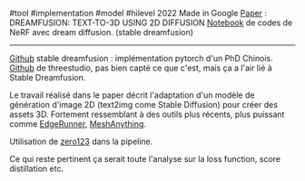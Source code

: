 #tool #implementation #model #hilevel
2022 Made in Google
[Paper](https://arxiv.org/pdf/2209.14988) : DREAMFUSION: TEXT-TO-3D USING 2D DIFFUSION
[Notebook](https://colab.research.google.com/drive/1MXT3yfOFvO0ooKEfiUUvTKwUkrrlCHpF?usp=sharing) de codes de NeRF avec dream diffusion. (stable dreamfusion)
___
[Github](https://github.com/ashawkey/stable-dreamfusion?tab=readme-ov-file) stable dreamfusion : implémentation pytorch d'un PhD Chinois. 
[Github](https://github.com/threestudio-project/threestudio) de threestudio, pas bien capté ce que c'est, mais ça a l'air lié à Stable Dreamfusion. 

Le travail réalisé dans le paper décrit l'adaptation d'un modèle de génération d'image 2D (text2img come Stable Diffusion) pour créer des assets 3D. Fortement ressemblant à des outils plus récents, plus puissant comme [EdgeRunner](EdgeRunner.md), [MeshAnything](MeshAnything.md). 

Utilisation de [zero123](zero123) dans la pipeline. 

Ce qui reste pertinent ça serait toute l'analyse sur la loss function, score distillation etc. 